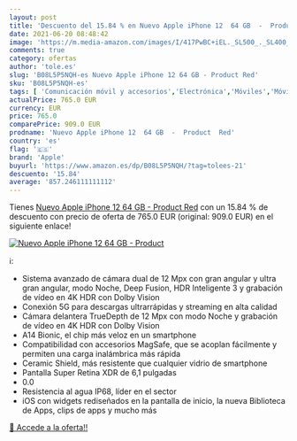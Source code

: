 ```yaml
---
layout: post
title: 'Descuento del 15.84 % en Nuevo Apple iPhone 12  64 GB  -  Product'
date: 2021-06-20 08:48:42
image: 'https://m.media-amazon.com/images/I/417PwBC+iEL._SL500_._SL400_.jpg'
comments: true
category: ofertas
author: 'tole.es'
slug: 'B08L5P5NQH-es Nuevo Apple iPhone 12 64 GB - Product Red'
sku: 'B08L5P5NQH-es'
tags: [ 'Comunicación móvil y accesorios','Electrónica','Móviles','Móviles y smartphones libres','apple','iphone', ]
actualPrice: 765.0 EUR
currency: EUR
price: 765.0
comparePrice: 909.0 EUR
prodname: 'Nuevo Apple iPhone 12  64 GB  -  Product  Red'
country: 'es'
flag: '🇪🇸'
brand: 'Apple'
buyurl: 'https://www.amazon.es/dp/B08L5P5NQH/?tag=tolees-21'
descuento: '15.84'
average: '857.246111111112'
---
```


Tienes [Nuevo Apple iPhone 12  64 GB  -  Product  Red](https://www.amazon.es/dp/B08L5P5NQH/?tag=tolees-21) con un 15.84 % de descuento con precio de oferta de 765.0 EUR (original: 909.0 EUR) en el siguiente enlace!

[![Nuevo Apple iPhone 12  64 GB  -  Product](https://m.media-amazon.com/images/I/417PwBC+iEL._SL500_._SL400_.jpg)](https://www.amazon.es/dp/B08L5P5NQH/?tag=tolees-21)

ℹ️:

- Sistema avanzado de cámara dual de 12 Mpx con gran angular y ultra gran angular, modo Noche, Deep Fusion, HDR Inteligente 3 y grabación de vídeo en 4K HDR con Dolby Vision
- Conexión 5G para descargas ultrarrápidas y streaming en alta calidad
- Cámara delantera TrueDepth de 12 Mpx con modo Noche y grabación de vídeo en 4K HDR con Dolby Vision
- A14 Bionic, el chip más veloz en un smartphone
- Compatibilidad con accesorios MagSafe, que se acoplan fácilmente y permiten una carga inalámbrica más rápida
- Ceramic Shield, más resistente que cualquier vidrio de smartphone
- Pantalla Super Retina XDR de 6,1 pulgadas
- 0.0
- Resistencia al agua IP68, líder en el sector
- iOS con widgets rediseñados en la pantalla de inicio, la nueva Biblioteca de Apps, clips de apps y mucho más

[🛒 Accede a la oferta!!](https://www.amazon.es/dp/B08L5P5NQH/?tag=tolees-21)
